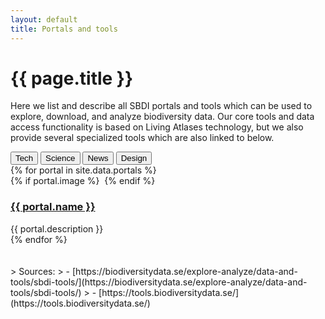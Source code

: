 ```yaml
---
layout: default
title: Portals and tools
---
```

# {{ page.title }}

Here we list and describe all SBDI portals and tools which can be used to explore, download, and analyze biodiversity data. Our core tools and data access functionality is based on Living Atlases technology, but we also provide several specialized tools which are also linked to below.

<div class="mb-6 space-x-2">
  <button data-filter="tech" class="px-3 py-1 cursor-pointer rounded-full bg-gray-200 text-gray-700">Tech</button>
  <button data-filter="science" class="px-3 py-1 cursor-pointer rounded-full bg-gray-200 text-gray-700">Science</button>
  <button data-filter="news" class="px-3 py-1 cursor-pointer rounded-full bg-gray-200 text-gray-700">News</button>
  <button data-filter="design" class="px-3 py-1 cursor-pointer rounded-full bg-gray-200 text-gray-700">Design</button>
</div>

<div class="mt-8 grid grid-cols-1 lg:grid-cols-2 gap-6">
{% for portal in site.data.portals %}
  <article class="shadow-md cursor-pointer hover:bg-slate-100 rounded-lg" onclick="location.href='{{ portal.link }}';" data-tags="{{ portal.tags }}">
    {% if portal.image %}
      <img src="/uploads/portals/{{ portal.image }}" class="h-48 {% if portal.image-full-width %}w-full rounded-t-lg{% else %}m-auto{% endif %}" alt="">
    {% endif %}
    <div class="px-4 py-2">
      <h3><a href="{{ portal.link }}" class="no-underline">{{ portal.name }}</a></h3>
      <div class="tool-description mb-1 text-slate-700">{{ portal.description }}</div>
    </div>
  </article>
{% endfor %}
</div>

<br>
<br>
> Sources:
> - [https://biodiversitydata.se/explore-analyze/data-and-tools/sbdi-tools/](https://biodiversitydata.se/explore-analyze/data-and-tools/sbdi-tools/)
> - [https://tools.biodiversitydata.se/](https://tools.biodiversitydata.se/)

<script defer>
  document.addEventListener("DOMContentLoaded", () => {
    const filterButtons = document.querySelectorAll("[data-filter]");
    const articles = document.querySelectorAll("[data-tags]");

    let activeFilters = new Set();

    filterButtons.forEach(btn => {
      btn.addEventListener("click", () => {
        const tag = btn.dataset.filter;

        if (activeFilters.has(tag)) {
          activeFilters.delete(tag);
          btn.classList.remove("bg-blue-600", "text-white");
          btn.classList.add("bg-gray-200", "text-gray-700");
        } else {
          activeFilters.add(tag);
          btn.classList.add("bg-blue-600", "text-white");
          btn.classList.remove("bg-gray-200", "text-gray-700");
        }

        articles.forEach(article => {
          const tags = article.dataset.tags.split(",");
          // check if all activeFilters are included
          const visible = [...activeFilters].every(f => tags.includes(f));
          article.style.display = visible || activeFilters.size === 0 ? "" : "none";
        });
      });
    });
  });
</script>